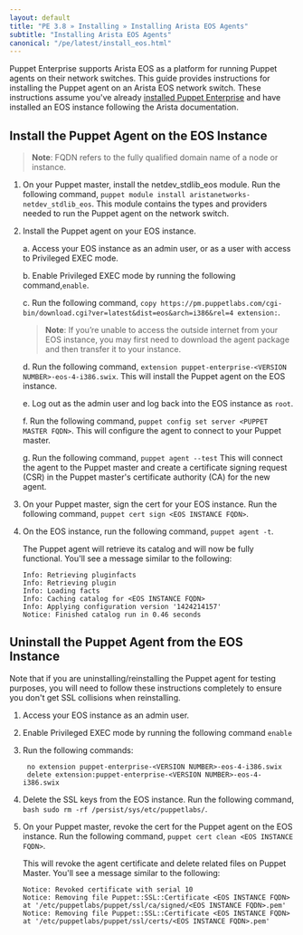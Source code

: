 ```yaml
---
layout: default
title: "PE 3.8 » Installing » Installing Arista EOS Agents"
subtitle: "Installing Arista EOS Agents"
canonical: "/pe/latest/install_eos.html"
---
```


Puppet Enterprise supports Arista EOS as a platform for running Puppet agents on their network switches. This guide provides instructions for installing the Puppet agent on an Arista EOS network switch. These instructions assume you've already [installed Puppet Enterprise](./install_basic.html) and have installed an EOS instance following the Arista documentation. 


## Install the Puppet Agent on the EOS Instance

>**Note**: FQDN refers to the fully qualified domain name of a node or instance.

1. On your Puppet master, install the netdev_stdlib_eos module. Run the following command, `puppet module install aristanetworks-netdev_stdlib_eos`. This module contains the types and providers needed to run the Puppet agent on the network switch.

2. Install the Puppet agent on your EOS instance.

   a. Access your EOS instance as an admin user, or as a user with access to Privileged EXEC mode.

   b. Enable Privileged EXEC mode by running the following command,`enable`.

   c. Run the following command, `copy https://pm.puppetlabs.com/cgi-bin/download.cgi?ver=latest&dist=eos&arch=i386&rel=4 extension:`.

   > **Note**: If you’re unable to access the outside internet from your EOS instance, you may first need to download the agent package and then transfer it to your instance.

   d. Run the following command, `extension puppet-enterprise-<VERSION NUMBER>-eos-4-i386.swix`. This will install the Puppet agent on the EOS instance.

   e. Log out as the admin user and log back into the EOS instance as `root`.

   f. Run the following command, `puppet config set server <PUPPET MASTER FQDN>`.  This will configure the agent to connect to your Puppet master.

   g. Run the following command,  `puppet agent --test` This will connect the agent to the Puppet master and create a certificate signing request (CSR) in the Puppet master's certificate authority (CA) for the new agent.

3. On your Puppet master, sign the cert for your EOS instance. Run the following command, `puppet cert sign <EOS INSTANCE FQDN>`.

4. On the EOS instance, run the following command, `puppet agent -t`.

   The Puppet agent will retrieve its catalog and will now be fully functional. You'll see a message similar to the following:

       Info: Retrieving pluginfacts
       Info: Retrieving plugin
       Info: Loading facts
       Info: Caching catalog for <EOS INSTANCE FQDN>
       Info: Applying configuration version '1424214157'
       Notice: Finished catalog run in 0.46 seconds

## Uninstall the Puppet Agent from the EOS Instance

Note that if you are uninstalling/reinstalling the Puppet agent for testing purposes, you will need to follow these instructions completely to ensure you don't get SSL collisions when reinstalling.

1. Access your EOS instance as an admin user.
2. Enable Privileged EXEC mode by running the following command `enable`
3. Run the following commands:

        no extension puppet-enterprise-<VERSION NUMBER>-eos-4-i386.swix
        delete extension:puppet-enterprise-<VERSION NUMBER>-eos-4-i386.swix

4. Delete the SSL keys from the EOS instance. Run the following command, `bash sudo rm -rf /persist/sys/etc/puppetlabs/`.
5. On your Puppet master, revoke the cert for the Puppet agent on the EOS instance. Run the following command, `puppet cert clean <EOS INSTANCE FQDN>`.

   This will revoke the agent certificate and delete related files on Puppet Master. You'll see a message similar to the following: 
   
       Notice: Revoked certificate with serial 10
       Notice: Removing file Puppet::SSL::Certificate <EOS INSTANCE FQDN> at '/etc/puppetlabs/puppet/ssl/ca/signed/<EOS INSTANCE FQDN>.pem'
       Notice: Removing file Puppet::SSL::Certificate <EOS INSTANCE FQDN> at '/etc/puppetlabs/puppet/ssl/certs/<EOS INSTANCE FQDN>.pem'
